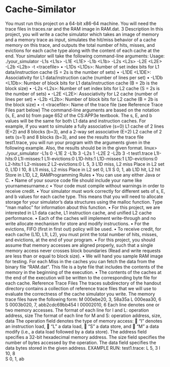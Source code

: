 # Cache-Similator
You must run this project on a 64-bit x86-64 machine. You will need the trace files in traces.rar and the RAM  image in RAM.dat. 3 Description In this project, you will write a cache simulator which takes an image of memory and a memory trace as input, simulates  the hit/miss behavior of a cache memory on this trace, and outputs the total number of hits, misses, and evictions for each  cache type along with the content of each cache at the end. Your simulator will take the following command-line arguments: Usage: ./your_simulator -L1s &lt;L1s> -L1E &lt;L1E> -L1b &lt;L1b>   -L2s &lt;L2s> -L2E &lt;L2E> -L2b &lt;L2b>   -t &lt;tracefile> • -L1Ds &lt;L1Ds>: Number of set index bits for L1 data/instruction cache (S = 2s is the number of sets) • -L1DE &lt;L1DE>: Associativity for L1 data/instruction cache (number of lines per set) • -L1Db &lt;L1Db>: Number of block bits for L1 data/instruction cache (B = 2b is the block size) • -L2s &lt;L2s>: Number of set index bits for L2 cache (S = 2s is the number of sets) • -L2E &lt;L2E>: Associativity for L2 cache (number of lines per set) • -L2b &lt;L2b>: Number of block bits for L2 cache (B = 2b is the block size) • -t &lt;tracefile>: Name of the trace file (see Reference Trace Files part below) The command-line arguments are based on the notation (s, E, and b) from page 652 of the CS:APP3e textbook. The s, E,  and b values will be the same for both L1 data and instruction caches. For example, if you want to simulate a fully associative (s=0) L1 cache of 2 lines (E=2) and 8 blocks (b=3), and a 2-way  set associative (E=2) L2 cache of 2 sets (s=1) and 8 blocks (b=3), and see the results for the trace file test1.trace, you will run your program with the arguments given in the following example. Also, the results should be in the given  format. linux> ./your_simulator -L1s 0 -L1E 2 -L1b 3 -L2s 1 -L2E 2 -L2b 3 -t test1.trace  L1I-hits:0 L1I-misses:1 L1I-evictions:0 L1D-hits:1 L1D-misses:1 L1D-evictions:0 L2-hits:1 L2-misses:2 L2-evictions:0 L 5, 3  L1D miss, L2 miss  Place in L2 set 0, L1D I 10, 8   L1I miss, L2 miss  Place in L2 set 0, L1I S 0, 1, ab   L1D hit, L2 hit  Store in L1D, L2, RAMProgramming Rules  • You can use any either Java or C. • Name of your source code file should include your name like yournamesurname.c • Your code must compile without warnings in order to receive credit. • Your simulator must work correctly for different sets of s, E, and b values for each cache type. This means that you  will need to allocate storage for your simulator’s data structures using the malloc function. Type “man malloc”  for information about this function. • For this project, we are interested in L1 data cache, L1 instruction cache, and unified L2 cache performance.  • Each of the caches will implement write-through and no write allocate mechanism for store and modify instructions. • For the evictions, FIFO (first in first out) policy will be used. • To receive credit, for each cache (L1D, L1I, L2), you must print the total number of hits, misses, and evictions, at  the end of your program.  • For this project, you should assume that memory accesses are aligned properly, such that a single memory access  never crosses block boundaries (Read and write requests are less than or equal to block size).  • We will hand you sample RAM image for testing. For each Miss in the caches you can fetch the data from the binary  file “RAM.dat”. This file is a byte file that includes the contents of the memory in the beginning of the execution. • The contents of the caches at the end of the execution will be written to the corresponding byte file for each cache. Reference Trace Files The traces subdirectory of the handout directory contains a collection of reference trace files that we will use to evaluate  the correctness of the cache simulator you write. The memory trace files have the following form: M 000ebe20, 3, 58a35a L 000eaa30, 6 S 0003b020, 7, abb2cdc69bb454 I 00002010, 6 Each line denotes one or two memory accesses. The format of each line for I and L: operation address, size The format of each line for M and S: operation address, size, data The operation field denotes the type of memory access:   “I” denotes an instruction load,   “L” a data load,   “S” a data store, and   “M” a data modify (i.e., a data load followed by a data store).   The address field specifies a 32-bit hexadecimal memory address.   The size field specifies the number of bytes accessed by the operation.  The data field specifies the data bytes stored in the given address.
EXAMPLE RUN: 
test1.trace: 
L 5, 3 
I 10, 8  
S 0, 1, ab
